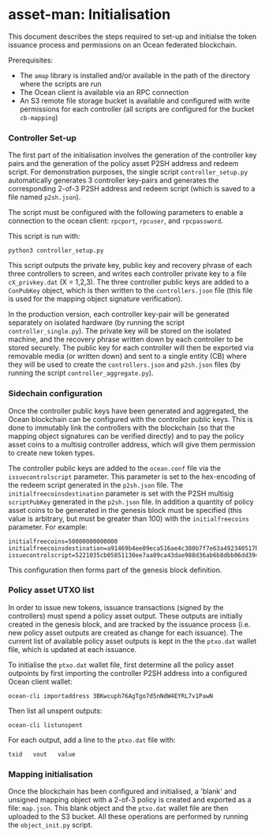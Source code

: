 # asset-man: Initialisation

This document describes the steps required to set-up and initialse the token issuance process and permissions on an Ocean federated blockchain. 

Prerequisites: 

* The `amap` library is installed and/or available in the path of the directory where the scripts are run
* The Ocean client is available via an RPC connection
* An S3 remote file storage bucket is available and configured with write permissions for each controller (all scripts are configured for the bucket `cb-mapping`)

### Controller Set-up

The first part of the initialisation involves the generation of the controller key pairs and the generation of the policy asset P2SH address and redeem script. For demonstration purposes, the single script `controller_setup.py` automatically generates 3 controller key-pairs and generates the corresponding 2-of-3 P2SH address and redeem script (which is saved to a file named `p2sh.json`). 

The script must be configured with the following parameters to enable a connection to the ocean client: `rpcport`, `rpcuser`, and `rpcpassword`. 

This script is run with:

`python3 controller_setup.py`

This script outputs the private key, public key and recovery phrase of each three controllers to screen, and writes each controller private key to a file `cX_privkey.dat` (X = 1,2,3). The three controller public keys are added to a `ConPubKey` object, which is then written to the `controllers.json` file (this file is used for the mapping object signature verification). 

In the production version, each controller key-pair will be generated separately on isolated hardware (by running the script `controller_single.py`). The private key will be stored on the isolated machine, and the recovery phrase written down by each controller to be stored securely. The public key for each controller will then be exported via removable media (or written down) and sent to a single entity (CB) where they will be used to create the `controllers.json` and `p2sh.json` files (by running the script `controller_aggregate.py`). 

### Sidechain configuration

Once the controller public keys have been generated and aggregated, the Ocean blockchain can be configured with the controller public keys. This is done to immutably link the controllers with the blockchain (so that the mapping object signatures can be verified directly) and to pay the policy asset coins to a multisig controller address, which will give them permission to create new token types. 

The controller public keys are added to the `ocean.conf` file via the `issuecontrolscript` parameter. This parameter is set to the hex-encoding of the redeem script generated in the `p2sh.json` file. The `initialfreecoinsdestination` parameter is set with the P2SH multisig `scriptPubKey` generated in the `p2sh.json` file. In addition a quantity of policy asset coins to be generated in the genesis block must be specified (this value is arbitrary, but must be greater than 100) with the `initialfreecoins` parameter. For example:

```
initialfreecoins=50000000000000
initialfreecoinsdestination=a91469b4ee09eca516ae4c380b7f7e63a492340517bc87
issuecontrolscript=5221035cb05851130ee7aa09ca43dae988d36ab6b8dbb06dd3948295b919084056d4ce2103925c07cdc8b04b6f4ab84e6e120648d91517911d2a28decf9ad37cae333413a52102de3441f8a7ecb17417cc764143bda6f19ee5dc85de94534af5a411cd6ef12b5953ae
```

This configuration then forms part of the genesis block definition. 

### Policy asset UTXO list

In order to issue new tokens, issuance transactions (signed by the controllers) must spend a policy asset output. These outputs are initially created in the genesis block, and are tracked by the issuance process (i.e. new policy asset outputs are created as change for each issuance). The current list of available policy asset outputs is kept in the the `ptxo.dat` wallet file, which is updated at each issuance. 

To initialise the `ptxo.dat` wallet file, first determine all the policy asset outpoints by first importing the controller P2SH address into a configured Ocean client wallet:

`ocean-cli importaddress 3BKwcuph76AgTgo7d5nNdW4EYRL7v1PawN`

Then list all unspent outputs:

`ocean-cli listunspent`

For each output, add a line to the `ptxo.dat` file with:

`txid   vout   value`

### Mapping initialisation

Once the blockchain has been configured and initialised, a 'blank' and unsigned mapping object with a 2-of-3 policy is created and exported as a file: `map.json`. This blank object and the `ptxo.dat` wallet file are then uploaded to the S3 bucket. All these operations are performed by running the `object_init.py` script. 
